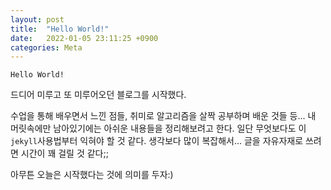 ```yaml
---
layout: post
title:  "Hello World!"
date:   2022-01-05 23:11:25 +0900
categories: Meta
---
```

```
Hello World!
```
드디어 미루고 또 미루어오던 블로그를 시작했다. 

수업을 통해 배우면서 느낀 점들, 취미로 알고리즘을 살짝 공부하며 배운 것들 등... 내 머릿속에만 남아있기에는 아쉬운 내용들을 정리해보려고 한다.
일단 무엇보다도 이 ```jekyll```사용법부터 익혀야 할 것 같다. 
생각보다 많이 복잡해서... 글을 자유자재로 쓰려면 시간이 꽤 걸릴 것 같다;;

아무튼 오늘은 시작했다는 것에 의미를 두자:)